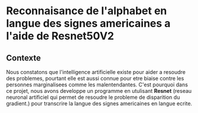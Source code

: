 # Reconnaisance de l'alphabet en langue des signes americaines a l'aide de Resnet50V2

## Contexte
Nous constatons que l'intelligence artificielle existe pour aider a resoudre des problemes, pourtant elle est aussi connue pour etre biaise contre les personnes marginalisees comme les malentendantes. C'est pourquoi dans ce projet, nous avons developpe un programme en utulisant **Resnet** (reseau neuronal artificiel qui permet de resoudre le probleme de disparition du gradient.) pour transcrire la langue des signes americaines en langue ecrite.

